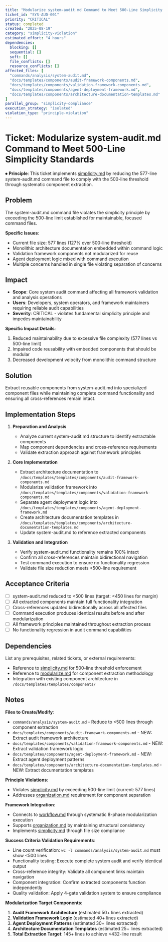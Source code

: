 ```yaml
---
title: "Modularize system-audit.md Command to Meet 500-Line Simplicity Standards"
ticket_id: "SYS-AUD-001"
priority: "CRITICAL"
status: completed
created: "2025-08-19"
category: "simplicity-violation"
estimated_effort: "4 hours"
dependencies:
  blocking: []
  sequential: []
  soft: []
  file_conflicts: []
  resource_conflicts: []
affected_files: [
  "commands/analysis/system-audit.md",
  "docs/templates/components/audit-framework-components.md",
  "docs/templates/components/validation-framework-components.md",
  "docs/templates/components/agent-deployment-framework.md",
  "docs/templates/components/architecture-documentation-templates.md"
]
parallel_group: "simplicity-compliance"
execution_strategy: "isolated"
violation_type: "principle-violation"
---
```


# Ticket: Modularize system-audit.md Command to Meet 500-Line Simplicity Standards

⏺ **Principle**: This ticket implements [simplicity.md](../principles/simplicity.md) by reducing the 577-line system-audit.md command file to comply with the 500-line threshold through systematic component extraction.

## Problem

The system-audit.md command file violates the simplicity principle by exceeding the 500-line limit established for maintainable, focused command files.

**Specific Issues**:
- Current file size: 577 lines (127% over 500-line threshold)
- Monolithic architecture documentation embedded within command logic
- Validation framework components not modularized for reuse
- Agent deployment logic mixed with command execution
- Multiple concerns handled in single file violating separation of concerns

## Impact

- **Scope**: Core system audit command affecting all framework validation and analysis operations
- **Users**: Developers, system operators, and framework maintainers requiring reliable audit capabilities
- **Severity**: CRITICAL - violates fundamental simplicity principle and impedes maintainability

**Specific Impact Details**:
1. Reduced maintainability due to excessive file complexity (577 lines vs 500-line limit)
2. Impaired code reusability with embedded components that should be modular
3. Decreased development velocity from monolithic command structure

## Solution

Extract reusable components from system-audit.md into specialized component files while maintaining complete command functionality and ensuring all cross-references remain intact.

## Implementation Steps

1. **Preparation and Analysis**
   - Analyze current system-audit.md structure to identify extractable components
   - Map component dependencies and cross-reference requirements
   - Validate extraction approach against framework principles

2. **Core Implementation**
   - Extract architecture documentation to `/docs/templates/templates/components/audit-framework-components.md`
   - Modularize validation framework into `/docs/templates/templates/components/validation-framework-components.md`
   - Separate agent deployment logic into `/docs/templates/templates/components/agent-deployment-framework.md`
   - Create architecture documentation templates in `/docs/templates/templates/components/architecture-documentation-templates.md`
   - Update system-audit.md to reference extracted components

3. **Validation and Integration**
   - Verify system-audit.md functionality remains 100% intact
   - Confirm all cross-references maintain bidirectional navigation
   - Test command execution to ensure no functionality regression
   - Validate file size reduction meets <500-line requirement

## Acceptance Criteria

- [ ] system-audit.md reduced to <500 lines (target: <450 lines for margin)
- [ ] All extracted components maintain full functionality integration
- [ ] Cross-references updated bidirectionally across all affected files
- [ ] Command execution produces identical results before and after modularization
- [ ] All framework principles maintained throughout extraction process
- [ ] No functionality regression in audit command capabilities

## Dependencies

List any prerequisites, related tickets, or external requirements:
- Reference to [simplicity.md](../principles/simplicity.md) for 500-line threshold enforcement
- Reference to [modularize.md](../../commands/analysis/modularize.md) for component extraction methodology
- Integration with existing component architecture in `/docs/templates/templates/components/`

## Notes

**Files to Create/Modify**:
- `commands/analysis/system-audit.md` - Reduce to <500 lines through component extraction
- `docs/templates/components/audit-framework-components.md` - NEW: Extract audit framework architecture
- `docs/templates/components/validation-framework-components.md` - NEW: Extract validation framework logic
- `docs/templates/components/agent-deployment-framework.md` - NEW: Extract agent deployment patterns
- `docs/templates/components/architecture-documentation-templates.md` - NEW: Extract documentation templates

**Principle Violations**:
- Violates [simplicity.md](../principles/simplicity.md) by exceeding 500-line limit (current: 577 lines)
- Addresses [organization.md](../principles/organization.md) requirement for component separation

**Framework Integration**:
- Connects to [workflow.md](../principles/workflow.md) through systematic 8-phase modularization execution
- Supports [organization.md](../principles/organization.md) by maintaining structural consistency
- Implements [simplicity.md](../principles/simplicity.md) through file size compliance

**Success Criteria Validation Requirements**:
- Line count verification: `wc -l commands/analysis/system-audit.md` must show <500 lines
- Functionality testing: Execute complete system audit and verify identical output
- Cross-reference integrity: Validate all component links maintain navigation
- Component integration: Confirm extracted components function independently
- Quality validation: Apply 4-gate validation system to ensure compliance

**Modularization Target Components**:
1. **Audit Framework Architecture** (estimated 50+ lines extracted)
2. **Validation Framework Logic** (estimated 40+ lines extracted)  
3. **Agent Deployment Patterns** (estimated 30+ lines extracted)
4. **Architecture Documentation Templates** (estimated 25+ lines extracted)
5. **Total Extraction Target**: 145+ lines to achieve <432-line result